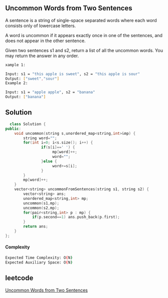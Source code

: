 ##  Uncommon Words from Two Sentences
A sentence is a string of single-space separated words where each word consists only of lowercase letters.

A word is uncommon if it appears exactly once in one of the sentences, and does not appear in the other sentence.

Given two sentences s1 and s2, return a list of all the uncommon words. You may return the answer in any order.

 
```bash 
xample 1:

Input: s1 = "this apple is sweet", s2 = "this apple is sour"
Output: ["sweet","sour"]
Example 2:

Input: s1 = "apple apple", s2 = "banana"
Output: ["banana"]
```

## Solution 

```cpp
  class Solution {
public:
    void uncommon(string s,unordered_map<string,int>&mp) {
        string word="";
        for(int i=0; i<s.size(); i++) {
                if(s[i]==' ') {
                     mp[word]++;
                     word="";
                }else {
                     word+=s[i];
                }
        }
        mp[word]++;
    }
    vector<string> uncommonFromSentences(string s1, string s2) {
        vector<string> ans;
        unordered_map<string,int> mp;
        uncommon(s1,mp);
        uncommon(s2,mp);
        for(pair<string,int> p : mp) {
            if(p.second==1) ans.push_back(p.first);
        }
        return ans;
    }
};
```
#### Complexity
```bash
Expected Time Complexity: O(N)
Expected Auxiliary Space: O(N)
```
## leetcode
[Uncommon Words from Two Sentences](https://leetcode.com/problems/uncommon-words-from-two-sentences/description/)
